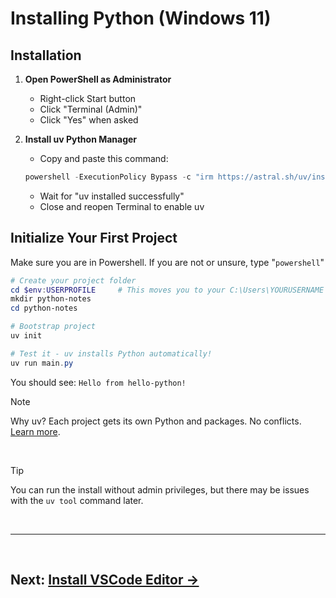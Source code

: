 # Installing Python (Windows 11)

## Installation

1. **Open PowerShell as Administrator**
   - Right-click Start button
   - Click "Terminal (Admin)" 
   - Click "Yes" when asked

2. **Install uv Python Manager**
   - Copy and paste this command:<br>

   ```powershell
   powershell -ExecutionPolicy Bypass -c "irm https://astral.sh/uv/install.ps1 | iex"
   ```

   - Wait for "uv installed successfully"
   - Close and reopen Terminal to enable uv

## Initialize Your First Project
Make sure you are in Powershell. If you are not or unsure, type "```powershell```"
```powershell
# Create your project folder
cd $env:USERPROFILE     # This moves you to your C:\Users\YOURUSERNAME directory
mkdir python-notes
cd python-notes

# Bootstrap project
uv init

# Test it - uv installs Python automatically!
uv run main.py
```

You should see: `Hello from hello-python!`

> [!NOTE]
> Why uv? Each project gets its own Python and packages. No conflicts. [Learn more](about-uv.md).

<br>

> [!TIP]
> You can run the install without admin privileges, but there may be issues with the `uv tool` command later.

<br>

---

<br>

## **Next: [Install VSCode Editor →](editors.md)**
